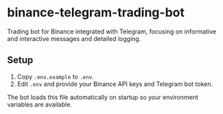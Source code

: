 # binance-telegram-trading-bot
Trading bot for Binance integrated with Telegram, focusing on informative and interactive messages and detailed logging.

## Setup

1. Copy `.env.example` to `.env`.
2. Edit `.env` and provide your Binance API keys and Telegram bot token.

The bot loads this file automatically on startup so your environment variables are available.
